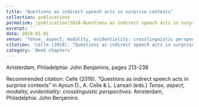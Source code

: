 ```yaml
---
title: "Questions as indirect speech acts in surprise contexts"
collection: publications
permalink: /publication/2018-Questions as indirect speech acts in surprise contexts
excerpt: ''
date: 2018-01-01
venue: 'Tense, aspect, modality, evidentiality: crosslinguistic perspectives'
citation: 'Celle (2018). “Questions as indirect speech acts in surprise contexts” in Ayoun D., A. Celle &amp; L. Lansari (eds.) <i>Tense, aspect, modality, evidentiality: crosslinguistic perspectives.</i> Amsterdam, Philadelphia: John Benjamins'
category: 'Book chapters'
---
```

Amsterdam, Philadelphia: John Benjamins, pages 213-238

Recommended citation: Celle (2018). “Questions as indirect speech acts in surprise contexts” in Ayoun D., A. Celle & L. Lansari (eds.) <i>Tense, aspect, modality, evidentiality: crosslinguistic perspectives.</i> Amsterdam, Philadelphia: John Benjamins